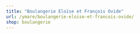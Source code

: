 ```yaml
---
title: "Boulangerie Eloïse et François Ovide"
url: /ymare/boulangerie-eloise-et-francois-ovide/
shop: boulangerie
---
```

